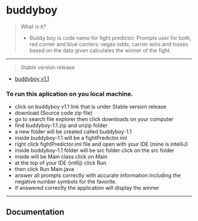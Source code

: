  # buddyboy
> What is it?
> - Buddy boy is code name for fight predictor. Prompts user for both, red corner and blue corners: vegas odds, carrier wins and losses based on the data given calculates the winner of the fight.

 
---
> Stable version release
 - [buddyboy v1.1](https://github.com/wilmer88/buddyboy/releases/tag/v1.1)
### To run this aplication on you local machine.  
- click on buddyboy v1.1 link that is under Stable version release 
- download (Source code zip file)
- go to search file explorer then click downloads on your computer 
- find buddyboy-1.1.zip and unzip folder
- a new folder will be created called buddyboy-1.1 
- inside buddyboy-1.1 will be a fightPredictor.iml 
- right click fightPredictor.iml file and open with your IDE (mine is intelliJ)
- inside buddyboy-1.1 folder will be src folder click on the src folder 
- inside will be Main class click on Main 
- at the top of your IDE (intllij) click Run
- then click Run Main.java
- answer all prompts correctly with accurate information including the negative number symbols for the favorite.
- if answered correctly the application will display the winner

---
## Documentation

 


